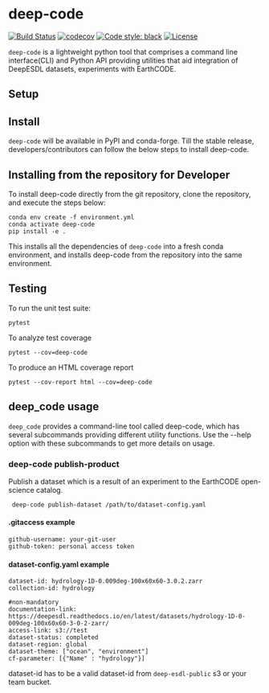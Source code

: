 # deep-code

[![Build Status](https://github.com/deepesdl/deep-code/actions/workflows/unittest-workflow.yaml/badge.svg)](https://github.com/deepesdl/deep-code/actions/workflows/unittest-workflow.yaml)
[![codecov](https://codecov.io/gh/deepesdl/deep-code/graph/badge.svg?token=47MQXOXWOK)](https://codecov.io/gh/deepesdl/deep-code)
[![Code style: black](https://img.shields.io/badge/code%20style-black-000000.svg)](https://github.com/psf/black)
[![License](https://img.shields.io/github/license/dcs4cop/xcube-smos)](https://github.com/deepesdl/deep-code/blob/main/LICENSE)

`deep-code` is a lightweight python tool that comprises a command line interface(CLI) 
and Python API providing utilities that aid integration of DeepESDL datasets, 
experiments with EarthCODE.

## Setup

## Install
`deep-code` will be available in PyPI and conda-forge. Till the stable release,
developers/contributors can follow the below steps to install deep-code.

## Installing from the repository for Developer

To install deep-code directly from the git repository, clone the repository, and execute the steps below:

```commandline
conda env create -f environment.yml
conda activate deep-code
pip install -e .
```

This installs all the dependencies of `deep-code` into a fresh conda environment, 
and installs deep-code from the repository into the same environment.

## Testing

To run the unit test suite:

```commandline
pytest
```

To analyze test coverage
```shell
pytest --cov=deep-code
```

To produce an HTML coverage report

```commandline
pytest --cov-report html --cov=deep-code
```

## deep_code usage

`deep_code` provides a command-line tool called deep-code, which has several subcommands 
providing different utility functions.
Use the --help option with these subcommands to get more details on usage.

###  deep-code publish-product

Publish a dataset which is a result of an experiment to the EarthCODE 
open-science catalog.

```commandline
 deep-code publish-dataset /path/to/dataset-config.yaml
 ```

#### .gitaccess example

```
github-username: your-git-user
github-token: personal access token
```

#### dataset-config.yaml example

```
dataset-id: hydrology-1D-0.009deg-100x60x60-3.0.2.zarr 
collection-id: hydrology

#non-mandatory
documentation-link: https://deepesdl.readthedocs.io/en/latest/datasets/hydrology-1D-0-009deg-100x60x60-3-0-2-zarr/
access-link: s3://test
dataset-status: completed
dataset-region: global
dataset-theme: ["ocean", "environment"]
cf-parameter: [{"Name" : "hydrology"}]
```

dataset-id has to be a valid dataset-id from `deep-esdl-public` s3 or your team bucket.